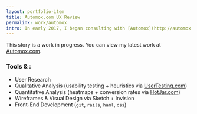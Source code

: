 ```yaml
---
layout: portfolio-item
title: Automox.com UX Review
permalink: work/automox
intro: In early 2017, I began consulting with [Automox](http://automox.com) - a Boulder startup working to solve common security problems for IT Managers.
---
```

This story is a work in progress. You can view my latest work at [Automox.com](http://automox.com).



### Tools & :

- User Research
- Qualitative Analysis (usability testing + heuristics via [UserTesting.com](http://usertesting.com))
- Quantitative Analysis (heatmaps + conversion rates via [HotJar.com](http://hotjar.com))
- Wireframes & Visual Design via Sketch + Invision
- Front-End Development (`git`, `rails`, `haml`, `css`)